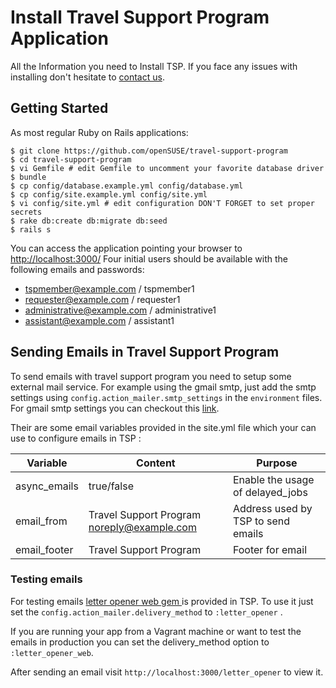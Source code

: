 # Install Travel Support Program Application

All the Information you need to Install TSP. If you face any issues with installing don't hesitate to <a href="https://github.com/openSUSE/travel-support-program#contact">contact us</a>.

## Getting Started

As most regular Ruby on Rails applications:

```
$ git clone https://github.com/openSUSE/travel-support-program
$ cd travel-support-program
$ vi Gemfile # edit Gemfile to uncomment your favorite database driver
$ bundle
$ cp config/database.example.yml config/database.yml
$ cp config/site.example.yml config/site.yml
$ vi config/site.yml # edit configuration DON'T FORGET to set proper secrets
$ rake db:create db:migrate db:seed
$ rails s
```

You can access the application pointing your browser to <http://localhost:3000/>
Four initial users should be available with the following emails and passwords:

* tspmember@example.com / tspmember1
* requester@example.com / requester1
* administrative@example.com / administrative1
* assistant@example.com / assistant1

## Sending Emails in Travel Support Program

To send emails with travel support program you need to setup some external mail service. For example using the gmail smtp, just add the smtp settings using `config.action_mailer.smtp_settings` in the `environment` files.
For gmail smtp settings you can checkout this <a href="https://support.google.com/a/answer/176600?hl=en">link</a>.

Their are some email variables provided in the site.yml file which your can use to configure emails in TSP :

| Variable          | Content                                       | Purpose                              |
|----------         |---------                                      |---------                             |
| async_emails      | true/false                                    | Enable the usage of delayed_jobs     |
| email_from        | Travel Support Program <noreply@example.com>  | Address used by TSP to send emails   |
| email_footer      | Travel Support Program                        | Footer for email                     |
 
### Testing emails

For testing emails <a href="https://github.com/fgrehm/letter_opener_web">letter opener web gem </a> is provided in TSP. To use it just set the `config.action_mailer.delivery_method` to `:letter_opener` . 

If you are running your app from a Vagrant machine or want to test the emails in production you can set the delivery_method option to `:letter_opener_web`.

After sending an email visit `http://localhost:3000/letter_opener` to view it.
